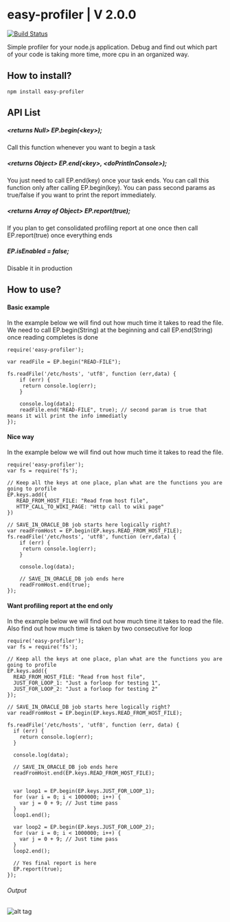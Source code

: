# easy-profiler | V 2.0.0
[![Build Status](https://travis-ci.org/somnathpanja/jscollection.svg?branch=master)](https://travis-ci.org/somnathpanja/jscollection)

Simple profiler for your node.js application. Debug and find out which part of your code is taking more time, more cpu in an organized way.

## How to install?
    npm install easy-profiler

## API List
##### &lt;returns Null&gt; EP.begin(&lt;key&gt;);
 Call this function whenever you want to begin a task
##### &lt;returns Object&gt; EP.end(&lt;key&gt;, &lt;doPrintInConsole&gt;);
 You just need to call EP.end(key) once your task ends. You can call this function only after calling EP.begin(key). You can pass second params as true/false if you want to print the report immediately.
 
##### &lt;returns Array of Object&gt; EP.report(true);
 If you plan to get consolidated profiling report at one once then call EP.report(true) once everything ends
 
##### EP.isEnabled = false;
 Disable it in production
 
## How to use?

#### Basic example
 In the example below we will find out how much time it takes to read the file. We need to call EP.begin(String) at the beginning and call EP.end(String) once reading completes is done
    
    require('easy-profiler');
    
    var readFile = EP.begin("READ-FILE");
        
    fs.readFile('/etc/hosts', 'utf8', function (err,data) {
        if (err) {
         return console.log(err);
        }
        
        console.log(data);
        readFile.end("READ-FILE", true); // second param is true that means it will print the info immediatly
    });
 
#### Nice way
In the example below we will find out how much time it takes to read the file.
     
    require('easy-profiler');
    var fs = require('fs');
    
    // Keep all the keys at one place, plan what are the functions you are going to profile
    EP.keys.add({
       READ_FROM_HOST_FILE: "Read from host file",
       HTTP_CALL_TO_WIKI_PAGE: "Http call to wiki page"
    })
    
    // SAVE_IN_ORACLE_DB job starts here logically right?
    var readFromHost = EP.begin(EP.keys.READ_FROM_HOST_FILE);
    fs.readFile('/etc/hosts', 'utf8', function (err,data) {
        if (err) {
         return console.log(err);
        }
        
        console.log(data);
        
        // SAVE_IN_ORACLE_DB job ends here
        readFromHost.end(true);
    });
    
#### Want profiling report at the end only
 In the example below we will find out how much time it takes to read the file. Also find out how much time is taken by two consecutive for loop
 
    require('easy-profiler');
    var fs = require('fs');
    
    // Keep all the keys at one place, plan what are the functions you are going to profile
    EP.keys.add({
      READ_FROM_HOST_FILE: "Read from host file",
      JUST_FOR_LOOP_1: "Just a forloop for testing 1",
      JUST_FOR_LOOP_2: "Just a forloop for testing 2"
    });
    
    // SAVE_IN_ORACLE_DB job starts here logically right?
    var readFromHost = EP.begin(EP.keys.READ_FROM_HOST_FILE);
    
    fs.readFile('/etc/hosts', 'utf8', function (err, data) {
      if (err) {
        return console.log(err);
      }
    
      console.log(data);
    
      // SAVE_IN_ORACLE_DB job ends here
      readFromHost.end(EP.keys.READ_FROM_HOST_FILE);
    
    
      var loop1 = EP.begin(EP.keys.JUST_FOR_LOOP_1);
      for (var i = 0; i < 1000000; i++) {
        var j = 0 + 9; // Just time pass
      }
      loop1.end();
    
      var loop2 = EP.begin(EP.keys.JUST_FOR_LOOP_2);
      for (var i = 0; i < 1000000; i++) {
        var j = 0 + 9; // Just time pass
      }
      loop2.end();
    
      // Yes final report is here
      EP.report(true);
    });
    
###### Output

![alt tag](https://raw.githubusercontent.com/somnathpanja/easy-profiler/master/easy-profiler.png)
